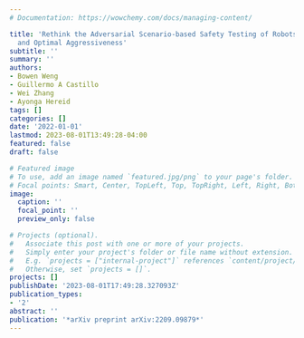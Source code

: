 ```yaml
---
# Documentation: https://wowchemy.com/docs/managing-content/

title: 'Rethink the Adversarial Scenario-based Safety Testing of Robots: the Comparability
  and Optimal Aggressiveness'
subtitle: ''
summary: ''
authors:
- Bowen Weng
- Guillermo A Castillo
- Wei Zhang
- Ayonga Hereid
tags: []
categories: []
date: '2022-01-01'
lastmod: 2023-08-01T13:49:28-04:00
featured: false
draft: false

# Featured image
# To use, add an image named `featured.jpg/png` to your page's folder.
# Focal points: Smart, Center, TopLeft, Top, TopRight, Left, Right, BottomLeft, Bottom, BottomRight.
image:
  caption: ''
  focal_point: ''
  preview_only: false

# Projects (optional).
#   Associate this post with one or more of your projects.
#   Simply enter your project's folder or file name without extension.
#   E.g. `projects = ["internal-project"]` references `content/project/deep-learning/index.md`.
#   Otherwise, set `projects = []`.
projects: []
publishDate: '2023-08-01T17:49:28.327093Z'
publication_types:
- '2'
abstract: ''
publication: '*arXiv preprint arXiv:2209.09879*'
---
```

